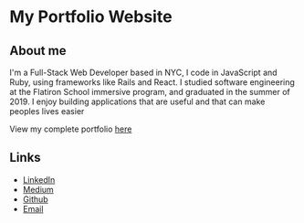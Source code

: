 # My Portfolio Website 

## About me
I'm a Full-Stack Web Developer based in NYC, I code in JavaScript and Ruby, using frameworks like Rails and React. I studied software engineering at the Flatiron School immersive program, and graduated in the summer of 2019. I enjoy building applications that are useful and that can make peoples lives easier

View my complete portfolio [here](http://mendel-stillerman.surge.sh/)

## Links

- [LinkedIn](https://www.linkedin.com/in/mendel-stillerman-928b0a186/)
- [Medium](https://medium.com/@menstiler)
- [Github](https://github.com/menstiler)
- [Email](mailto:menstiler@gmail.com)
